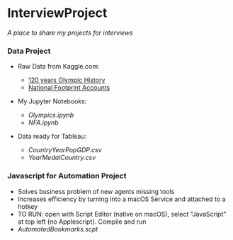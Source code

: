 # InterviewProject
*A place to share my projects for interviews*    
  
  
  
### Data Project
- Raw Data from Kaggle.com:  
  -  [120 years Olympic History](https://www.kaggle.com/heesoo37/120-years-of-olympic-history-athletes-and-results)  
  -  [National Footprint Accounts](https://www.kaggle.com/footprintnetwork/national-footprint-accounts-2018)  
  
- My Jupyter Notebooks:  
  -  *Olympics.ipynb*  
  -  *NFA.ipynb*  
  
- Data ready for Tableau:  
  -  *CountryYearPopGDP.csv*  
  -  *YearMedalCountry.csv*
  
  
### Javascript for Automation Project
-  Solves business problem of new agents missing tools
-  Increases efficiency by turning into a macOS Service and attached to a hotkey
-  TO RUN: open with Script Editor (native on macOS), select "JavaScript" at top left (no Applescript).  Compile and run
-  *AutomatedBookmarks.scpt*

